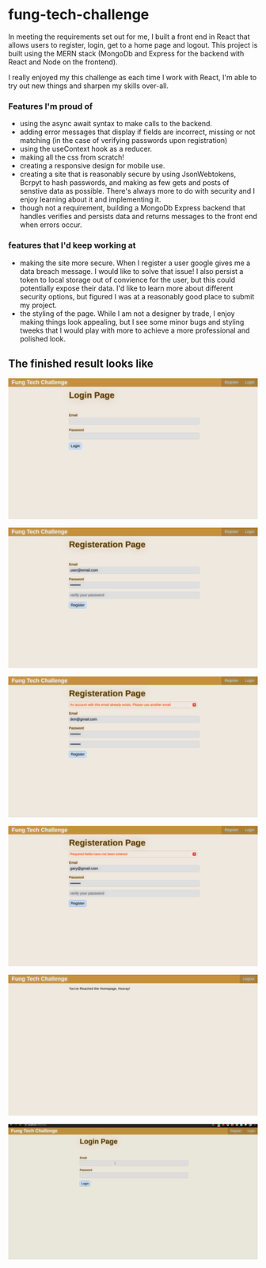 # fung-tech-challenge

In meeting the requirements set out for me, I built a front end in React that allows users to register, login, get to a home page and logout. This project is built using the MERN stack (MongoDb and Express for the backend with React and Node on the frontend).

I really enjoyed my this challenge as each time I work with React, I'm able to try out new things and sharpen my skills over-all.

### Features I'm proud of

- using the async await syntax to make calls to the backend.
- adding error messages that display if fields are incorrect, missing or not matching (in the case of verifying passwords upon registration)
- using the useContext hook as a reducer.
- making all the css from scratch! 
- creating a responsive design for mobile use.
- creating a site that is reasonably secure by using JsonWebtokens, Bcrpyt to hash passwords, and making as few gets and posts of senstive data as possible. There's always more to do with security and I enjoy learning about it and implementing it.
- though not a requirement, building a MongoDb Express backend that handles verifies and persists data and returns messages to the front end when errors occur.

### features that I'd keep working at 
- making the site more secure. When I register a user google gives me a data breach message. I would like to solve that issue! I also persist a token to local storage out of convience for the user, but this could potentially expose their data. I'd like to learn more about different security options, but figured I was at a reasonably good place to submit my project.
- the styling of the page. While I am not a designer by trade, I enjoy making things look appealing, but I see some minor bugs and styling tweeks that I would play with more to achieve a more professional and polished look.

## The finished result looks like

!['Login Page'](https://github.com/Don-Stevenson/fung-tech-challenge/blob/main/docs/Login.png)

!['Register Page'](https://github.com/Don-Stevenson/fung-tech-challenge/blob/main/docs/Registration.png)

!['Sample Error Display'](https://github.com/Don-Stevenson/fung-tech-challenge/blob/main/docs/Error1.png)

!['Sample Error 2 Display'](https://github.com/Don-Stevenson/fung-tech-challenge/blob/main/docs/Error2.png)

!['Home Page'](https://github.com/Don-Stevenson/fung-tech-challenge/blob/main/docs/HomePage.png)

![User Story Gif](https://github.com/Don-Stevenson/fung-tech-challenge/blob/main/docs/fung-tech-challenge.gif)